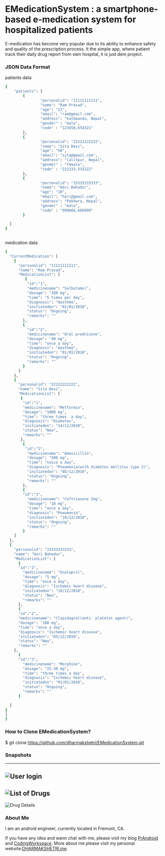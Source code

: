 # EMedicationSystem : a smartphone-based e-medication system for hospitalized patients

E-medication has become very popular due to its ability to enhance safety and quality of
the prescription process. It the simple app, where patient track their daily drug report from own hospital, it is just dem project.

### JSON Data Format
patients data
```sh
{
    "patients": [
        {
                "personalid": "11111111111",
                "name": "Ram Prasad",
				"age": "22",
                "email": "ram@gmail.com",
                "address": "kathmandu, Nepal",
                "gender" : "male",
                "code" : "123456,654321"
        },
		{
                "personalid": "22222222222",
                "name": "Sita Devi",
				"age": "50",
                "email": "sita@gmail.com",
                "address": "lalitpur, Nepal",
                "gender" : "female",
                "code" : "222333,333222"
        },
		{
                "personalid": "33333333333",
                "name": "Hari Bahadur",
				"age": "10",
                "email": "hari@gmail.com",
                "address": "Pokhara, Nepal",
                "gender" : "male",
                "code" : "999666,666999"
        }
        
  ]
}
                                                            

```
medication data
```sh
{
  "CurrentMedication": [
    {
      "personalid": "11111111111",
      "name": "Ram Prasad",
      "MedicationList": [
         {
          "id":"1",
          "medicinename": "Salbutamol",
          "dosage": "180 mg",
          "time": "5 times per day",
          "diagnosis": "Aasthma",
          "initiatedon": "01/01/2010",
          "status": "Ongoing",
          "remarks": ""
        },
        {
          "id":"2",
          "medicinename": "Oral prednisone",
          "dosage": "40 mg",
          "time": "once a day",
          "diagnosis": "Aasthma",
          "initiatedon": "01/01/2010",
          "status": "Ongoing",
          "remarks": ""
        }
      ]
    },
    {
      "personalid": "22222222222",
      "name": "Sita Devi",
      "MedicationList": [
       {
        "id":"1",
        "medicinename": "Metformin",
        "dosage": "1000 mg",
        "time": "three times  a day",
        "diagnosis": "Diabetes",
        "initiatedon": "14/12/2010",
        "status": "New",
        "remarks": ""
       },
        {
         "id":"2",
          "medicinename": "Amoxicillin",
          "dosage": "500 mg",
          "time": "twice a day",
          "diagnosis": "Pneumonia(with diabetes mellitus type 2)",
          "initiatedon": "05/12/2010",
          "status": "Ongoing",
          "remarks": ""
        },
        {
        "id":"3",
          "medicinename": "Ceftriaxone Img",
          "dosage": "10 mg",
          "time": "once a day",
          "diagnosis": "Pneumonia",
          "initiatedon": "10/12/2010",
          "status": "Ongoing",
          "remarks": ""
        }
    ]
  },
  {
    "personalid": "33333333333",
    "name": "Hari Bahadur",
    "MedicationList": [
      {
      "id":"1",
        "medicinename": "Enalapril",
        "dosage": "5 mg",
        "time": "once a day",
        "diagnosis": "Ischemic heart disease",
        "initiatedon": "10/12/2010",
        "status": "New",
        "remarks": ""
      },
      {
      "id":"2",
      "medicinename": "Clopidogrel(anti- platelet agent)",
      "dosage": "100 mg",
      "time": "once a day",
      "diagnosis": "Ischemic heart disease",
      "initiatedon": "05/12/2010",
      "status": "New",
      "remarks": ""
    },
      {
      "id":"3",
        "medicinename": "Morphine",
        "dosage": "15-30 mg",
        "time": "three times a day",
        "diagnosis": "Ischemic heart disease",
        "initiatedon": "01/01/2010",
        "status": "Ongoing",
        "remarks": ""
      }
     
  ]
}
]
}
```
### How to Clone EMedicationSystem?

$ git clone https://github.com/dharmakshetri/EMedicationSystem.git
 
 
### Snapshots

--- 
![User login](http://dharmakshetri.com.np/img/ems/device-2016-11-30-053314.png)
---
![List of Drugs](http://dharmakshetri.com.np/img/ems/device-2016-11-30-053612.png)
---
![Drug Details](http://dharmakshetri.com.np/img/ems/device-2016-11-30-053639.png)

### About Me

I am an android engineer, currently located in Fremont, CA.

If you have any idea and wann chat with me, please visit my blog [PrAndroid](http://www.prandroid.com) and [CodingWorkspace](http://www.codingworkspace.com). More about me please visit my personal website:[DHARMAKSHETRI.me](http://dharmakshetri.me/).
